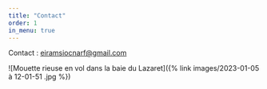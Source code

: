 ```yaml
---
title: "Contact"
order: 1
in_menu: true
---
```

Contact : eiramsiocnarf@gmail.com

![Mouette rieuse en vol dans la baie du Lazaret]({% link images/2023-01-05 à 12-01-51 .jpg %}) 